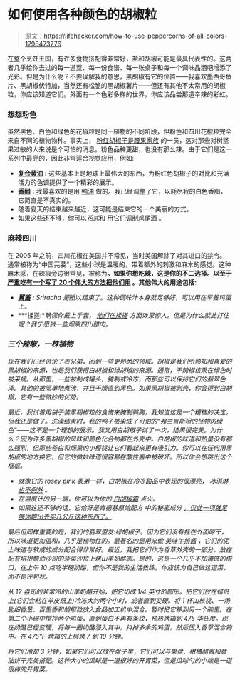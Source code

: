 # 如何使用各种颜色的胡椒粒

> 原文：<https://lifehacker.com/how-to-use-peppercorns-of-all-colors-1798473776>

在整个烹饪王国，有许多食物搭配得非常好，盐和胡椒可能是最具代表性的。这两者几乎给你去过的每一道菜、每一份食谱、每一张桌子和每一个调味品酒吧增添了光彩。但是为什么呢？不要误解我的意思，黑胡椒有它的位置——我喜欢墨西哥鱼片、黑胡椒伏特加，当然还有松脆的黑胡椒薯片——但还有其他不太常用的胡椒粒，你应该知道它们。外面有一个色彩多样的世界，你应该品尝那道辛辣的彩虹。



### 想想粉色

虽然黑色、白色和绿色的花椒粒是同一植物的不同阶段，但粉色和四川花椒粒完全来自不同的植物物种。事实上， [粉红胡椒子是腰果家族](https://en.wikipedia.org/wiki/Black_pepper#Pink_pepper_and_other_plants_used_as_pepper) 的一员，这对那些对树坚果过敏的人来说是个可怕的消息。粉色品种更甜，也没有那么辣。由于它们是这一系列中最亮的，因此非常适合视觉应用，例如:

*   [**复合黄油**](https://www.thespicehouse.com/recipes/pink-peppercorn-butter-recipe) **:** 这些基本上是地球上最伟大的东西，为粉红色胡椒子的对比和充满活力的色调提供了一个精彩的展示。
*   [**香醋**](http://www.redonline.co.uk/food/recipes/honey-almond-pink-peppercorn-semifreddo) **:** 我最喜欢的是用 [鸭油](https://www.morethangourmet.com/recipe-warm-duck-fat-vinaigrette) 做的。我已经调整了它，以耗尽我的白色香脂，它简直是不真实的。
*   随着夏天的结束越来越近，这可能是结束它的一个美丽的方式。
*   如果这些还不够，你可以*花式*和 [用它们调制鸡尾酒](https://cooking.nytimes.com/recipes/1017397-la-pomme-sourde?mcubz=1) 。

### 麻辣四川

在 2005 年之前，四川花椒在美国并不常见，当时美国解除了对其进口的禁令。通常被称为“中国芫荽”，这些小球是温暖的，带着额外的刺激和麻木的感觉。这种麻木感，在辣椒旁边很常见，被称为[](http://www.smithsonianmag.com/science-nature/why-szechuan-peppers-make-your-lips-go-numb-5668606/)**。如果你想吃辣，这是你的不二选择。以至于 [严重吃有一个写了 20 个伟大的方法把他们用](http://www.seriouseats.com/2015/06/sichuan-peppercorn-recipes.html) 。其他伟大的用途包括:** 

*   *[**翼酱**](https://www.nestleprofessional.us/recipe/sichuan-pepper-wing-sauce-and-marinade) **:** Sriracha 是*所以*结束了。这种调味汁本身就足够好，可以用在早餐鸡蛋上。*
*   ***揉搓:**确保你戴上手套， [他们在揉搓](http://leitesculinaria.com/62039/recipes-szechuan-pork.html) 方面效果惊人。但是为什么就此打住呢？我宁愿做一些烟熏四川腊肉。*

### *三个辣椒，一株植物*

*现在我们已经讨论了表兄弟，回到一些更熟悉的领域。胡椒是我们所熟知和喜爱的黑胡椒的来源，也是我们获得白胡椒和绿胡椒的来源。通常，干辣椒核果在绿色时被采摘。从那里，一些被制成罐头，腌制或冷冻，而那些可以保持它们的翡翠色泽。其他的被简单地煮沸，并且干燥直到黑色。如果黑胡椒被剥壳，你会得到白胡椒，它有一些微妙的优势。*

*最近，我试着用袋子装黑胡椒粒的食谱来腌制鸭胸，我知道这是一个糟糕的决定，但我还是做了。洗澡结束时，我的鸭子被染成了可怕的“弗兰肯斯坦的怪物肉绿色”——这不是一个理想的展示。我又用白胡椒子试了一次，结果很完美。为什么？因为许多黑胡椒的风味和颜色化合物都在外壳中。白胡椒的味道和热量没有那么强烈，但那些苍白和烟熏的小樱桃让它们看起来更有吸引力。你可以在任何用黑胡椒的地方换它，但它的微妙味道很容易在酸性酱中被破坏。所以你会想跳出这个框框。*

*   *就像它的 rosey pink 表弟一样，白胡椒在冷冻甜品中表现的很漂亮， [冰淇淋也不例外](http://www.saveur.com/article/recipes/white-pepper-ice-cream) 。*
*   *在温度计的另一端，你可以为你的 [白胡椒霜](http://www.epicurious.com/recipes/food/views/white-pepper-creme-brulee-with-fig-and-prune-compote-108592) 点火。*
*   *如果这还不够的话，它恰好是肯德基原始配方 中的秘密成分 [。仅此一项就足够你跑出去买几公斤这种东西了。](https://skillet.lifehacker.com/white-pepper-is-the-secret-ingredient-to-kfc-s-original-1786020292)*

*最后但同样重要的是，我们的翡翠盟友:绿胡椒子。因为它们没有挂在外面晾干，所以味道更加温和，几乎是植物性的。最著名的是用来做 [美味牛排酱](http://www.foodnetwork.com/recipes/tyler-florence/green-peppercorn-sauce-recipe2-1944389) ，它们的泥土味道与软咸的成分配合得非常好。最近，我把它们作为香草外壳的一部分，放在配有培根醋油沙司的菠菜沙拉上烤山羊奶酪圆。是的，这是一个几乎不加掩饰的借口，在上午 10 点吃半磅奶酪，但你不是我的生活教练。你应该为自己做这道菜，而不是评判我。*

*从 12 盎司的非常冷的山羊奶酪开始，把它切成 1/4 英寸的圆形。把它们放在蜡纸上(它们会粘在羊皮纸上)冷冻大约两个小时，或者直到变硬。将 1 杯山核桃、一汤匙细香葱、百里香和胡椒粒放入食品加工机中混合。暂时把它移到另一个碗里。在第二个小碗中搅拌两个鸡蛋，直到蛋白不再有条纹，预热烤箱到 475 华氏度。现在奶酪已经变硬，将每一圈奶酪浸入其中，抖掉多余的鸡蛋，然后压入香草混合物中。在 475℉ 烤箱的上层烤 7 到 10 分钟。*

*将它们冷却 3 分钟，如果它们可以放在盘子里，它们可以与果盘、柑橘醋酱和黄油饼干完美搭配。这种大小的瓜球是一道很好的开胃菜，但是瓜球勺的小端是一道很棒的开胃菜。*